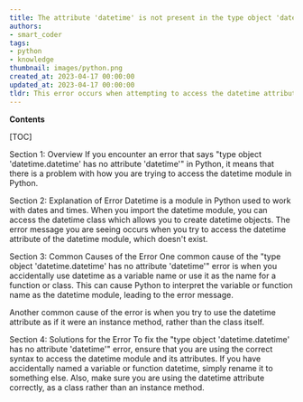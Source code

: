 ```yaml
---
title: The attribute 'datetime' is not present in the type object 'datetime.datetime'
authors:
- smart_coder
tags:
- python
- knowledge
thumbnail: images/python.png
created_at: 2023-04-17 00:00:00
updated_at: 2023-04-17 00:00:00
tldr: This error occurs when attempting to access the datetime attribute from a datetime.datetime object instead of just using datetime.
---
```


**Contents**

[TOC]

Section 1: Overview 
If you encounter an error that says "type object 'datetime.datetime' has no attribute 'datetime'" in Python, it means that there is a problem with how you are trying to access the datetime module in Python.

Section 2: Explanation of Error
Datetime is a module in Python used to work with dates and times. When you import the datetime module, you can access the datetime class which allows you to create datetime objects. The error message you are seeing occurs when you try to access the datetime attribute of the datetime module, which doesn't exist.

Section 3: Common Causes of the Error
One common cause of the "type object 'datetime.datetime' has no attribute 'datetime'" error is when you accidentally use datetime as a variable name or use it as the name for a function or class. This can cause Python to interpret the variable or function name as the datetime module, leading to the error message.

Another common cause of the error is when you try to use the datetime attribute as if it were an instance method, rather than the class itself.

Section 4: Solutions for the Error
To fix the "type object 'datetime.datetime' has no attribute 'datetime'" error, ensure that you are using the correct syntax to access the datetime module and its attributes. If you have accidentally named a variable or function datetime, simply rename it to something else. Also, make sure you are using the datetime attribute correctly, as a class rather than an instance method.
